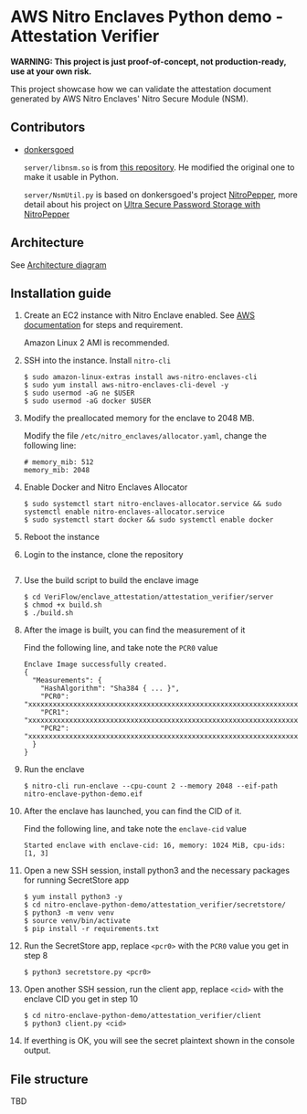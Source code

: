 
# AWS Nitro Enclaves Python demo - Attestation Verifier

**WARNING: This project is just proof-of-concept, not production-ready, use at your own risk.**

This project showcase how we can validate the attestation document generated by AWS Nitro Enclaves' Nitro Secure Module (NSM).

## Contributors

- [donkersgoed](https://github.com/donkersgoed)

   `server/libnsm.so` is from [this repository](https://github.com/donkersgoed/aws-nitro-enclaves-nsm-api/commit/112a450082d108bf466ca57e687beaaeff19db4a). He modified the original one to make it usable in Python.

   `server/NsmUtil.py` is based on donkersgoed's project [NitroPepper](https://github.com/donkersgoed/nitropepper-enclave-app), more detail about his project on [Ultra Secure Password Storage with NitroPepper](https://www.sentiatechblog.com/ultra-secure-password-storage-with-nitropepper)

## Architecture

See [Architecture diagram](./docs/architecture.md)

## Installation guide

1. Create an EC2 instance with Nitro Enclave enabled. See [AWS documentation](https://docs.aws.amazon.com/enclaves/latest/user/create-enclave.html) for steps and requirement.

   Amazon Linux 2 AMI is recommended.

1. SSH into the instance. Install `nitro-cli`

   ```
   $ sudo amazon-linux-extras install aws-nitro-enclaves-cli
   $ sudo yum install aws-nitro-enclaves-cli-devel -y
   $ sudo usermod -aG ne $USER
   $ sudo usermod -aG docker $USER
   ```

1. Modify the preallocated memory for the enclave to 2048 MB.

   Modify the file `/etc/nitro_enclaves/allocator.yaml`, change the following line:

   ```
   # memory_mib: 512
   memory_mib: 2048
   ```

1. Enable Docker and Nitro Enclaves Allocator

   ```
   $ sudo systemctl start nitro-enclaves-allocator.service && sudo systemctl enable nitro-enclaves-allocator.service
   $ sudo systemctl start docker && sudo systemctl enable docker
   ```

1. Reboot the instance

1. Login to the instance, clone the repository

   ```
   ```

1. Use the build script to build the enclave image

   ```
   $ cd VeriFlow/enclave_attestation/attestation_verifier/server
   $ chmod +x build.sh
   $ ./build.sh
   ```

1. After the image is built, you can find the measurement of it

   Find the following line, and take note the `PCR0` value

   ```
   Enclave Image successfully created.
   {
     "Measurements": {
       "HashAlgorithm": "Sha384 { ... }",
       "PCR0": "xxxxxxxxxxxxxxxxxxxxxxxxxxxxxxxxxxxxxxxxxxxxxxxxxxxxxxxxxxxxxxxxxxxxxxxxxxxxxxxxxxxxxxxxxxxxxxxx",
       "PCR1": "xxxxxxxxxxxxxxxxxxxxxxxxxxxxxxxxxxxxxxxxxxxxxxxxxxxxxxxxxxxxxxxxxxxxxxxxxxxxxxxxxxxxxxxxxxxxxxxx",
       "PCR2": "xxxxxxxxxxxxxxxxxxxxxxxxxxxxxxxxxxxxxxxxxxxxxxxxxxxxxxxxxxxxxxxxxxxxxxxxxxxxxxxxxxxxxxxxxxxxxxxx"
     }
   }
   ```

1. Run the enclave

   ```
   $ nitro-cli run-enclave --cpu-count 2 --memory 2048 --eif-path nitro-enclave-python-demo.eif
   ```

1. After the enclave has launched, you can find the CID of it.

   Find the following line, and take note the `enclave-cid` value

   ```
   Started enclave with enclave-cid: 16, memory: 1024 MiB, cpu-ids: [1, 3]
   ```

1. Open a new SSH session, install python3 and the necessary packages for running SecretStore app

   ```
   $ yum install python3 -y
   $ cd nitro-enclave-python-demo/attestation_verifier/secretstore/
   $ python3 -m venv venv
   $ source venv/bin/activate
   $ pip install -r requirements.txt
   ```

1. Run the SecretStore app, replace `<pcr0>` with the `PCR0` value you get in step 8

   ```
   $ python3 secretstore.py <pcr0>
   ```

1. Open another SSH session, run the client app, replace `<cid>` with the enclave CID you get in step 10

   ```
   $ cd nitro-enclave-python-demo/attestation_verifier/client
   $ python3 client.py <cid>
   ```

1. If everthing is OK, you will see the secret plaintext shown in the console output.

## File structure

TBD